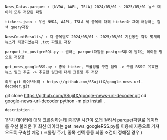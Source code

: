     News_Datas.parquet : [NVDA, AAPL, TSLA] 2024/05/01 ~ 2025/05/01 뉴스 데이터 모두 저장된 파일

    tickers.json : 우선 NVDA, AAPL, TSLA 세 종목에 대해 ticker와 그에 해당하는 검색 query저장

    NewsCountResults/ : 각 종목별로 2024/05/01 ~ 2025/05/01 기간동안 각각 몇개의 뉴스가 저장되었는지 .txt 파일로 저장

    parquet_to_postgreSQL.py : 원하는 parquet파일을 postgreSQL에 원하는 테이블 명으로 저장장

    get_news_googleRSS.py : 종목 ticker, 크롤링할 구간 입력 -> 구글 RSS로 유효한 뉴스 링크 추출 -> 추출한 링크에 대해 크롤링 후 저장

    외부 git 라이브러리 : https://github.com/SSujitX/google-news-url-decoder.git
git clone https://github.com/SSujitX/google-news-url-decoder.git
cd google-news-url-decoder
python -m pip install .




    description : 
1년치 데이터에 대해 크롤링하는데 종목별 시간이 오래 걸려서 parquet파일로 데이터를 우선 불러온 후 최신 데이터는 get_news_googleRSS.py를 이용해 자동으로 가져오도록 구축할 예정 ( 크롤링 주기, 종목 선택 등등 최종 조건이 정해질 경우 )